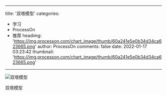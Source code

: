
---
title: '双塔模型'
categories: 
 - 学习
 - ProcessOn
 - 推荐
headimg: 'https://img.processon.com/chart_image/thumb/60a241e5e0b34d34ca623665.png'
author: ProcessOn
comments: false
date: 2022-01-17 03:23:42
thumbnail: 'https://img.processon.com/chart_image/thumb/60a241e5e0b34d34ca623665.png'
---

<div>   
<img class="thumb" alt="双塔模型" src="https://img.processon.com/chart_image/thumb/60a241e5e0b34d34ca623665.png" referrerpolicy="no-referrer">
<p>双塔模型</p>  
</div>
            